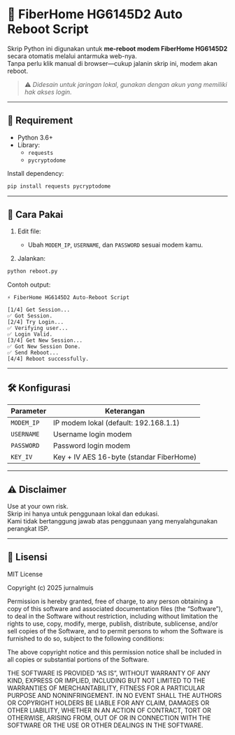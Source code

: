 
# 🔁 FiberHome HG6145D2 Auto Reboot Script

Skrip Python ini digunakan untuk **me-reboot modem FiberHome HG6145D2** secara otomatis melalui antarmuka web-nya.  
Tanpa perlu klik manual di browser—cukup jalanin skrip ini, modem akan reboot.

> ⚠️ *Didesain untuk jaringan lokal, gunakan dengan akun yang memiliki hak akses login.*

---

## 🔧 Requirement

- Python 3.6+
- Library:
  - `requests`
  - `pycryptodome`

Install dependency:
```bash
pip install requests pycryptodome
```

---

## 🚀 Cara Pakai

1. Edit file:
   - Ubah `MODEM_IP`, `USERNAME`, dan `PASSWORD` sesuai modem kamu.

2. Jalankan:
```bash
python reboot.py
```

Contoh output:
```
⚡ FiberHome HG6145D2 Auto-Reboot Script

[1/4] Get Session...
✅ Got Session.
[2/4] Try Login...
✅ Verifying user...
✅ Login Valid.
[3/4] Get New Session...
✅ Got New Session Done.
✅ Send Reboot...
[4/4] Reboot successfully.
```

---

## 🛠 Konfigurasi

| Parameter     | Keterangan                              |
|---------------|------------------------------------------|
| `MODEM_IP`    | IP modem lokal (default: 192.168.1.1)    |
| `USERNAME`    | Username login modem                     |
| `PASSWORD`    | Password login modem                     |
| `KEY_IV`      | Key + IV AES 16-byte (standar FiberHome) |

---

## ⚠️ Disclaimer

Use at your own risk.  
Skrip ini hanya untuk penggunaan lokal dan edukasi.  
Kami tidak bertanggung jawab atas penggunaan yang menyalahgunakan perangkat ISP.

---

## 📄 Lisensi

MIT License

Copyright (c) 2025 jurnalmuis

Permission is hereby granted, free of charge, to any person obtaining a copy
of this software and associated documentation files (the “Software”), to deal
in the Software without restriction, including without limitation the rights to
use, copy, modify, merge, publish, distribute, sublicense, and/or sell copies of
the Software, and to permit persons to whom the Software is furnished to do so,
subject to the following conditions:

The above copyright notice and this permission notice shall be included in all
copies or substantial portions of the Software.

THE SOFTWARE IS PROVIDED “AS IS”, WITHOUT WARRANTY OF ANY KIND, EXPRESS OR
IMPLIED, INCLUDING BUT NOT LIMITED TO THE WARRANTIES OF MERCHANTABILITY,
FITNESS FOR A PARTICULAR PURPOSE AND NONINFRINGEMENT. IN NO EVENT SHALL THE
AUTHORS OR COPYRIGHT HOLDERS BE LIABLE FOR ANY CLAIM, DAMAGES OR OTHER
LIABILITY, WHETHER IN AN ACTION OF CONTRACT, TORT OR OTHERWISE, ARISING FROM,
OUT OF OR IN CONNECTION WITH THE SOFTWARE OR THE USE OR OTHER DEALINGS IN THE
SOFTWARE.

